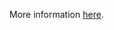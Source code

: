 More information [here](https://docs.prismacloud.io/en/enterprise-edition/policy-reference/alibaba-policies/alibaba-kubernetes-policies/ensure-alibaba-cloud-kubernetes-installs-plugin-terway-or-flannel-to-support-standard-policies).
